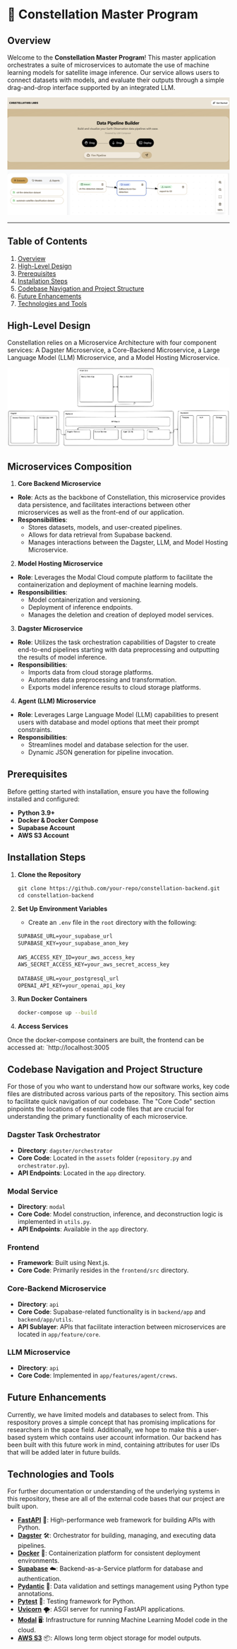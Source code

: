 # 🌌 **Constellation Master Program**

##  **Overview**

Welcome to the **Constellation Master Program**! This master application orchestrates a suite of microservices to automate the use of machine learning models for satellite image inference. Our service allows users to connect datasets with models, and evaluate their outputs through a simple drag-and-drop interface supported by an integrated LLM. 
<p align="center">
  <img src="Front_End.png" alt="Front_End_short">
</p>

---

## **Table of Contents**
1. [Overview](#overview)
2. [High-Level Design](#high-level-design)
3. [Prerequisites](#prerequisites)
4. [Installation Steps](#installation-steps)
4. [Codebase Navigation and Project Structure](#codebase-navigation-and-project-structure)
6. [Future Enhancements](#future-enhancements)
7. [Technologies and Tools](#technologies-and-tools)

## **High-Level Design**

Constellation relies on a Microservice Architecture with four component services: A Dagster Microservice, a Core-Backend Microservice, a Large Language Model (LLM) Microservice, and a Model Hosting Microservice.

![Dagster-Design-Diagram](High-Level-Design.png)

## **Microservices Composition**

1. **Core Backend Microservice**

  - **Role**: Acts as the backbone of Constellation, this microservice provides data persistence, and facilitates interactions between other microservices as well as the front-end of our application.
  - **Responsibilities**:
    - Stores datasets, models, and user-created pipelines.
    - Allows for data retrieval from Supabase backend.
    - Manages interactions between the Dagster, LLM, and Model Hosting Microservice.

2. **Model Hosting Microservice**

  - **Role**: Leverages the Modal Cloud compute platform to facilitate the containerization and deployment of machine learning models.
  - **Responsibilities**:
    - Model containerization and versioning.
    - Deployment of inference endpoints.
    - Manages the deletion and creation of deployed model services.

3. **Dagster Microservice**

  - **Role**: Utilizes the task orchestration capabilities of Dagster to create end-to-end pipelines starting with data preprocessing and outputting the results of model inference.
  - **Responsibilities**:
    - Imports data from cloud storage platforms.
    - Automates data preprocessing and transformation.
    - Exports model inference results to cloud storage platforms.

4. **Agent (LLM) Microservice**

  - **Role**: Leverages Large Language Model (LLM) capabilities to present users with database and model options that meet their prompt constraints.
  - **Responsibilities**:
    - Streamlines model and database selection for the user.
    - Dynamic JSON generation for pipeline invocation.

## Prerequisites

Before getting started with installation, ensure you have the following installed and configured:

- **Python 3.9+**
- **Docker & Docker Compose**
- **Supabase Account**
- **AWS S3 Account** 

## Installation Steps

1. **Clone the Repository**

   ```
   git clone https://github.com/your-repo/constellation-backend.git
   cd constellation-backend
   ```

2. **Set Up Environment Variables**

    - Create an `.env` file in the `root` directory with the following:
    ```
    SUPABASE_URL=your_supabase_url
    SUPABASE_KEY=your_supabase_anon_key

    AWS_ACCESS_KEY_ID=your_aws_access_key
    AWS_SECRET_ACCESS_KEY=your_aws_secret_access_key

    DATABASE_URL=your_postgresql_url
    OPENAI_API_KEY=your_openai_api_key
    ```

4. **Run Docker Containers**

    ```bash
    docker-compose up --build
    ```

5. **Access Services**

  Once the docker-compose containers are built, the frontend can be accessed at: `http://localhost:3005

## Codebase Navigation and Project Structure

For those of you who want to understand how our software works, key code files are distributed across various parts of the repository. This section aims to facilitate quick navigation of our codebase. The "Core Code" section pinpoints the locations of essential code files that are crucial for understanding the primary functionality of each microservice.

### Dagster Task Orchestrator
- **Directory**: `dagster/orchestrator`
- **Core Code**: Located in the `assets` folder (`repository.py` and `orchestrator.py`).
- **API Endpoints**: Located in the `app` directory.

### Modal Service
- **Directory**: `modal`
- **Core Code**: Model construction, inference, and deconstruction logic is implemented in `utils.py`.
- **API Endpoints**: Available in the `app` directory.

### Frontend
- **Framework**: Built using Next.js.
- **Core Code**: Primarily resides in the `frontend/src` directory.

### Core-Backend Microservice
- **Directory**: `api`
- **Core Code**: Supabase-related functionality is in `backend/app` and `backend/app/utils`.
- **API Sublayer**: APIs that facilitate interaction between microservices are located in `app/feature/core`.

### LLM Microservice
- **Directory**: `api`
- **Core Code**: Implemented in `app/features/agent/crews`.

## **Future Enhancements** 

Currently, we have limited models and databases to select from. This respository proves a simple concept that has promising implications for researchers in the space field. Additionally, we hope to make this a user-based system which contains user account information. Our backend has been built with this future work in mind, containing attributes for user IDs that will be added later in future builds.

## **Technologies and Tools**

For further documentation or understanding of the underlying systems in this repository, these are all of the external code bases that our project are built upon.

- **[FastAPI](https://fastapi.tiangolo.com/)** 🚀: High-performance web framework for building APIs with Python.
- **[Dagster](https://dagster.io/)** 🛠️: Orchestrator for building, managing, and executing data pipelines.
- **[Docker](https://www.docker.com/)** 🐳: Containerization platform for consistent deployment environments.
- **[Supabase](https://supabase.com/)** ☁️: Backend-as-a-Service platform for database and authentication.
- **[Pydantic](https://pydantic-docs.helpmanual.io/)** 📄: Data validation and settings management using Python type annotations.
- **[Pytest](https://docs.pytest.org/en/7.1.x/)** 🧪: Testing framework for Python.
- **[Uvicorn](https://www.uvicorn.org/)** 🌪️: ASGI server for running FastAPI applications.
- **[Modal](https://modal.com/)** 🖥️: Infrastructure for running Machine Learning Model code in the cloud.
- **[AWS S3](https://aws.amazon.com/s3/)** 📦: Allows long term object storage for model outputs.